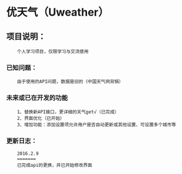 优天气（Uweather）
========
## 项目说明：
		个人学习项目，仅限学习与交流使用
### 已知问题：
		由于使用的API问题，数据是旧的（中国天气网背锅）
### 未来或已在开发的功能
		1、替换新API接口，更详细的天气get√（已完成）
		2、界面优化（已开始）
		3、增加功能：添加设置项允许用户是否自动更新或其他设置、可设置多个城市等
### 更新日志：
		2016.2.9
		=======
		已完成api的更换，并已开始修改界面


